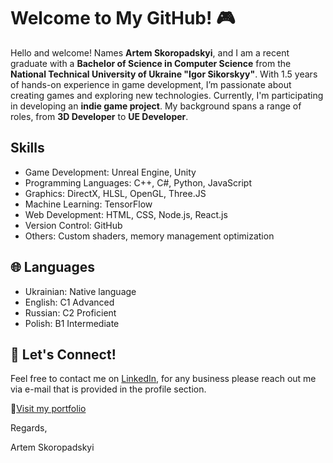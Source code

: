 # Welcome to My GitHub! 🎮
Hello and welcome! Names **Artem Skoropadskyi**, and I am a recent graduate with a **Bachelor of Science in Computer Science** from the **National Technical University of Ukraine "Igor Sikorskyy"**. With 1.5 years of hands-on experience in game development, I’m passionate about creating games and exploring new technologies.
Currently, I'm participating in developing an **indie game project**. My background spans a range of roles, from **3D Developer** to **UE Developer**.

## Skills
- Game Development: Unreal Engine, Unity
- Programming Languages: C++, C#, Python, JavaScript
- Graphics: DirectX, HLSL, OpenGL, Three.JS
- Machine Learning: TensorFlow
- Web Development: HTML, CSS, Node.js, React.js
- Version Control: GitHub
- Others: Custom shaders, memory management optimization

## 🌐 Languages
- Ukrainian: Native language
- English: C1 Advanced
- Russian: C2 Proficient
- Polish: B1 Intermediate

## 🤝 Let's Connect!
Feel free to contact me on [LinkedIn](https://www.linkedin.com/in/artem-skoropadskyi/), for any business please reach out me via e-mail that is provided in the profile section.

🔗[Visit my portfolio](https://l1ghtboro.github.io/artem-skoropadskyi-portfolio/)

Regards,

Artem Skoropadskyi
